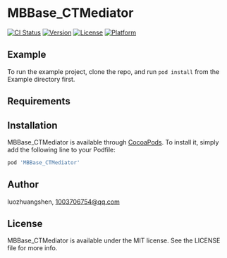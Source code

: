 # MBBase_CTMediator

[![CI Status](https://img.shields.io/travis/luozhuangshen/MBBase_CTMediator.svg?style=flat)](https://travis-ci.org/luozhuangshen/MBBase_CTMediator)
[![Version](https://img.shields.io/cocoapods/v/MBBase_CTMediator.svg?style=flat)](https://cocoapods.org/pods/MBBase_CTMediator)
[![License](https://img.shields.io/cocoapods/l/MBBase_CTMediator.svg?style=flat)](https://cocoapods.org/pods/MBBase_CTMediator)
[![Platform](https://img.shields.io/cocoapods/p/MBBase_CTMediator.svg?style=flat)](https://cocoapods.org/pods/MBBase_CTMediator)

## Example

To run the example project, clone the repo, and run `pod install` from the Example directory first.

## Requirements

## Installation

MBBase_CTMediator is available through [CocoaPods](https://cocoapods.org). To install
it, simply add the following line to your Podfile:

```ruby
pod 'MBBase_CTMediator'
```

## Author

luozhuangshen, 1003706754@qq.com

## License

MBBase_CTMediator is available under the MIT license. See the LICENSE file for more info.
